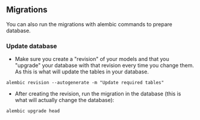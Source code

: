 ## Migrations

You can also run the migrations with alembic commands to prepare database.

### Update database

* Make sure you create a "revision" of your models and that you "upgrade" your database with that revision every time you change them. As this is what will update the tables in your database.

```
alembic revision --autogenerate -m "Update required tables"
```
* After creating the revision, run the migration in the database (this is what will actually change the database):
```
alembic upgrade head
```
